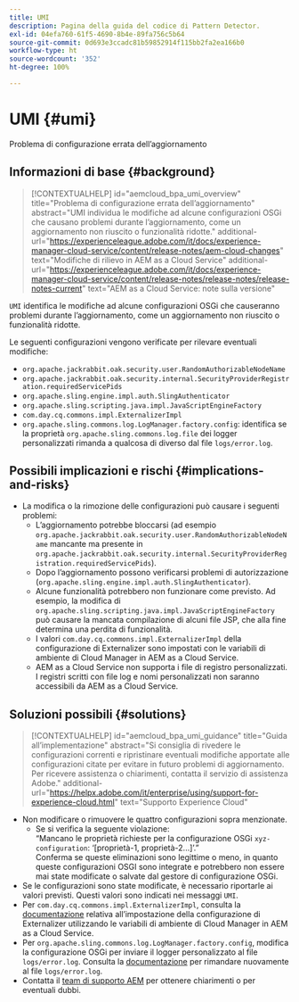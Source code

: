 ```yaml
---
title: UMI
description: Pagina della guida del codice di Pattern Detector.
exl-id: 04efa760-61f5-4690-8b4e-89fa756c5b64
source-git-commit: 0d693e3ccadc81b59852914f115bb2fa2ea166b0
workflow-type: ht
source-wordcount: '352'
ht-degree: 100%

---
```


# UMI {#umi}

Problema di configurazione errata dell’aggiornamento

## Informazioni di base {#background}

>[!CONTEXTUALHELP]
>id="aemcloud_bpa_umi_overview"
>title="Problema di configurazione errata dell’aggiornamento"
>abstract="UMI individua le modifiche ad alcune configurazioni OSGi che causano problemi durante l’aggiornamento, come un aggiornamento non riuscito o funzionalità ridotte."
>additional-url="https://experienceleague.adobe.com/it/docs/experience-manager-cloud-service/content/release-notes/aem-cloud-changes" text="Modifiche di rilievo in AEM as a Cloud Service"
>additional-url="https://experienceleague.adobe.com/it/docs/experience-manager-cloud-service/content/release-notes/release-notes/release-notes-current" text="AEM as a Cloud Service: note sulla versione"

`UMI` identifica le modifiche ad alcune configurazioni OSGi che causeranno problemi durante l’aggiornamento, come un aggiornamento non riuscito o funzionalità ridotte.

Le seguenti configurazioni vengono verificate per rilevare eventuali modifiche:

* `org.apache.jackrabbit.oak.security.user.RandomAuthorizableNodeName`
* `org.apache.jackrabbit.oak.security.internal.SecurityProviderRegistration.requiredServicePids`
* `org.apache.sling.engine.impl.auth.SlingAuthenticator`
* `org.apache.sling.scripting.java.impl.JavaScriptEngineFactory`
* `com.day.cq.commons.impl.ExternalizerImpl`
* `org.apache.sling.commons.log.LogManager.factory.config`: identifica se la proprietà `org.apache.sling.commons.log.file` dei logger personalizzati rimanda a qualcosa di diverso dal file `logs/error.log`.

## Possibili implicazioni e rischi {#implications-and-risks}

* La modifica o la rimozione delle configurazioni può causare i seguenti problemi:
   * L’aggiornamento potrebbe bloccarsi (ad esempio `org.apache.jackrabbit.oak.security.user.RandomAuthorizableNodeName` mancante ma presente in `org.apache.jackrabbit.oak.security.internal.SecurityProviderRegistration.requiredServicePids`).
   * Dopo l’aggiornamento possono verificarsi problemi di autorizzazione (`org.apache.sling.engine.impl.auth.SlingAuthenticator`).
   * Alcune funzionalità potrebbero non funzionare come previsto. Ad esempio, la modifica di `org.apache.sling.scripting.java.impl.JavaScriptEngineFactory` può causare la mancata compilazione di alcuni file JSP, che alla fine determina una perdita di funzionalità.
   * I valori `com.day.cq.commons.impl.ExternalizerImpl` della configurazione di Externalizer sono impostati con le variabili di ambiente di Cloud Manager in AEM as a Cloud Service.
   * AEM as a Cloud Service non supporta i file di registro personalizzati. I registri scritti con file log e nomi personalizzati non saranno accessibili da AEM as a Cloud Service.

## Soluzioni possibili {#solutions}

>[!CONTEXTUALHELP]
>id="aemcloud_bpa_umi_guidance"
>title="Guida all’implementazione"
>abstract="Si consiglia di rivedere le configurazioni correnti e ripristinare eventuali modifiche apportate alle configurazioni citate per evitare in futuro problemi di aggiornamento. Per ricevere assistenza o chiarimenti, contatta il servizio di assistenza Adobe."
>additional-url="https://helpx.adobe.com/it/enterprise/using/support-for-experience-cloud.html" text="Supporto Experience Cloud"

* Non modificare o rimuovere le quattro configurazioni sopra menzionate.
   * Se si verifica la seguente violazione:\
     “Mancano le proprietà richieste per la configurazione OSGi `xyz-configuration`: ‘[proprietà-1, proprietà-2...]’.”\
     Conferma se queste eliminazioni sono legittime o meno, in quanto queste configurazioni OSGI sono integrate e potrebbero non essere mai state modificate o salvate dal gestore di configurazione OSGi.
* Se le configurazioni sono state modificate, è necessario riportarle ai valori previsti. Questi valori sono indicati nei messaggi `UMI`.
* Per `com.day.cq.commons.impl.ExternalizerImpl`, consulta la [documentazione](https://experienceleague.adobe.com/it/docs/experience-manager-cloud-service/content/implementing/developer-tools/externalizer) relativa all’impostazione della configurazione di Externalizer utilizzando le variabili di ambiente di Cloud Manager in AEM as a Cloud Service.
* Per `org.apache.sling.commons.log.LogManager.factory.config`, modifica la configurazione OSGi per inviare il logger personalizzato al file `logs/error.log`. Consulta la [documentazione](https://experienceleague.adobe.com/it/docs/experience-manager-learn/cloud-service/debugging/debugging-aem-as-a-cloud-service/logs) per rimandare nuovamente al file `logs/error.log`.
* Contatta il [team di supporto AEM](https://helpx.adobe.com/it/enterprise/using/support-for-experience-cloud.html) per ottenere chiarimenti o per eventuali dubbi.
